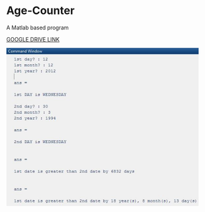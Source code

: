 # Age-Counter
A Matlab based program

<a href="https://drive.google.com/open?id=1uT9zVwJYzxiAQGWcyAv7hDu7U2Nt5gOf" target="_blank"> GOOGLE DRIVE LINK  </a> 

<img src="matlabdn.JPG" width="800">
